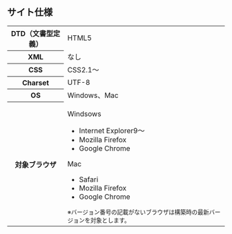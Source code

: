 ## サイト仕様

<table>
  <tr>
    <th>DTD（文書型定義）</th>
    <td>HTML5</td>
  </tr>
  <tr>
    <th>XML</th>
    <td>なし</td>
  </tr>
  <tr>
    <th>CSS</th>
    <td>CSS2.1～</td>
  </tr>
  <tr>
    <th>Charset</th>
    <td>UTF-8</td>
  </tr>
  <tr>
    <th>OS</th>
    <td>Windows、Mac</td>
  </tr>
  <tr>
    <th>対象ブラウザ</th>
    <td>
      <p class="win">Windsows</p>
      <ul class="browser">
        <li class="ie">Internet Explorer9～</li>
        <li class="firefox">Mozilla Firefox</li>
        <li class="chrome">Google Chrome</li>
      </ul>
      <p class="mac">Mac</p>
      <ul class="browser">
        <li class="safari">Safari</li>
        <li class="firefox">Mozilla Firefox</li>
        <li class="chrome">Google Chrome</li>
      </ul>
      <small>※バージョン番号の記載がないブラウザは構築時の最新バージョンを対象とします。</small>
    </td>
  </tr>
</table>

